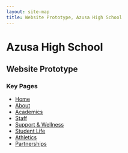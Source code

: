 ```yaml
---
layout: site-map
title: Website Prototype, Azusa High School
---
```


# Azusa High School

## Website Prototype

<section>
<section markdown="1">

### Key Pages

* [Home](/)
* [About](/about/)
* [Academics](/academics/)
* [Staff](/staff/)
* [Support & Wellness](/wellness/)
* [Student Life](/life/)
* [Athletics](/athletics/)
* [Partnerships](/partnerships/)

</section>
</section>
